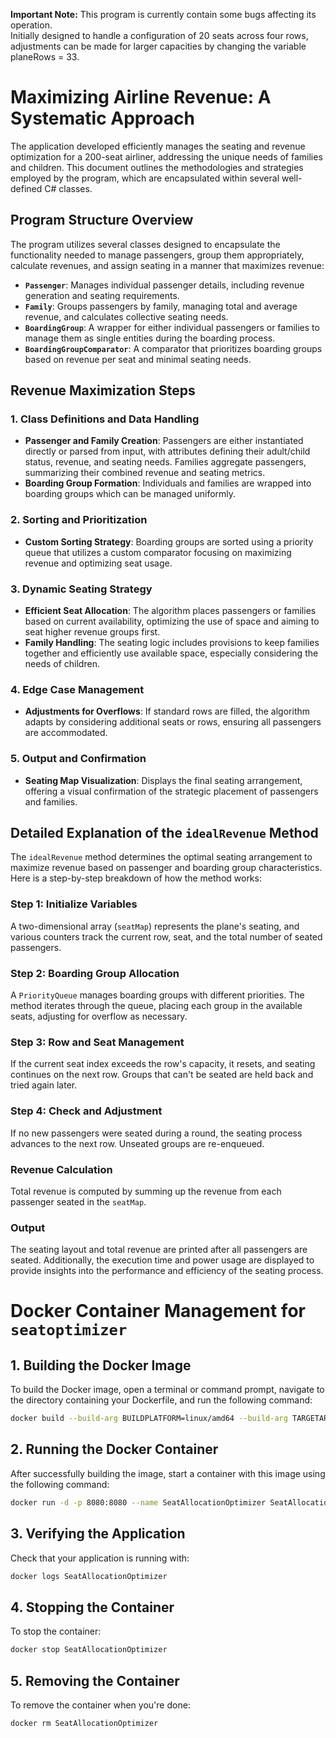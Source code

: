 
**Important Note:** 
This program is currently contain some bugs affecting its operation.  
Initially designed to handle a configuration of 20 seats across four rows, adjustments can be made for larger capacities by changing the variable planeRows = 33. 
# Maximizing Airline Revenue: A Systematic Approach
The application developed efficiently manages the seating and revenue optimization for a 200-seat airliner, addressing the unique needs of families and children. This document outlines the methodologies and strategies employed by the program, which are encapsulated within several well-defined C# classes.

## Program Structure Overview
The program utilizes several classes designed to encapsulate the functionality needed to manage passengers, group them appropriately, calculate revenues, and assign seating in a manner that maximizes revenue:

- **`Passenger`**: Manages individual passenger details, including revenue generation and seating requirements.
- **`Family`**: Groups passengers by family, managing total and average revenue, and calculates collective seating needs.
- **`BoardingGroup`**: A wrapper for either individual passengers or families to manage them as single entities during the boarding process.
- **`BoardingGroupComparator`**: A comparator that prioritizes boarding groups based on revenue per seat and minimal seating needs.

## Revenue Maximization Steps
### 1. **Class Definitions and Data Handling**
- **Passenger and Family Creation**: Passengers are either instantiated directly or parsed from input, with attributes defining their adult/child status, revenue, and seating needs. Families aggregate passengers, summarizing their combined revenue and seating metrics.
- **Boarding Group Formation**: Individuals and families are wrapped into boarding groups which can be managed uniformly.

### 2. **Sorting and Prioritization**
- **Custom Sorting Strategy**: Boarding groups are sorted using a priority queue that utilizes a custom comparator focusing on maximizing revenue and optimizing seat usage.

### 3. **Dynamic Seating Strategy**
- **Efficient Seat Allocation**: The algorithm places passengers or families based on current availability, optimizing the use of space and aiming to seat higher revenue groups first.
- **Family Handling**: The seating logic includes provisions to keep families together and efficiently use available space, especially considering the needs of children.

### 4. **Edge Case Management**
- **Adjustments for Overflows**: If standard rows are filled, the algorithm adapts by considering additional seats or rows, ensuring all passengers are accommodated.

### 5. **Output and Confirmation**
- **Seating Map Visualization**: Displays the final seating arrangement, offering a visual confirmation of the strategic placement of passengers and families.

## Detailed Explanation of the `idealRevenue` Method
The `idealRevenue` method determines the optimal seating arrangement to maximize revenue based on passenger and boarding group characteristics. Here is a step-by-step breakdown of how the method works:

### Step 1: Initialize Variables
A two-dimensional array (`seatMap`) represents the plane's seating, and various counters track the current row, seat, and the total number of seated passengers.

### Step 2: Boarding Group Allocation
A `PriorityQueue` manages boarding groups with different priorities. The method iterates through the queue, placing each group in the available seats, adjusting for overflow as necessary.

### Step 3: Row and Seat Management
If the current seat index exceeds the row's capacity, it resets, and seating continues on the next row. Groups that can't be seated are held back and tried again later.

### Step 4: Check and Adjustment
If no new passengers were seated during a round, the seating process advances to the next row. Unseated groups are re-enqueued.

### Revenue Calculation
Total revenue is computed by summing up the revenue from each passenger seated in the `seatMap`.

### Output
The seating layout and total revenue are printed after all passengers are seated. Additionally, the execution time and power usage are displayed to provide insights into the performance and efficiency of the seating process.

# Docker Container Management for `seatoptimizer`

## 1. Building the Docker Image

To build the Docker image, open a terminal or command prompt, navigate to the directory containing your Dockerfile, and run the following command:

```bash
docker build --build-arg BUILDPLATFORM=linux/amd64 --build-arg TARGETARCH=linux-x64 -t SeatAllocationOptimizer .
```

## 2. Running the Docker Container

After successfully building the image, start a container with this image using the following command:

```bash
docker run -d -p 8080:8080 --name SeatAllocationOptimizer SeatAllocationOptimizer
```

## 3. Verifying the Application

Check that your application is running with:

```bash
docker logs SeatAllocationOptimizer
```

## 4. Stopping the Container

To stop the container:

```bash
docker stop SeatAllocationOptimizer
```

## 5. Removing the Container

To remove the container when you're done:

```bash
docker rm SeatAllocationOptimizer
```
